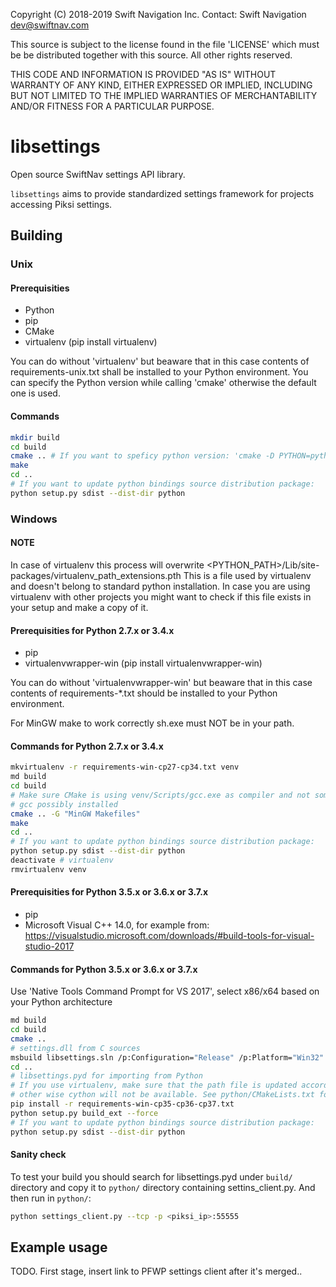 Copyright (C) 2018-2019 Swift Navigation Inc.
Contact: Swift Navigation <dev@swiftnav.com>

This source is subject to the license found in the file 'LICENSE' which must
be be distributed together with this source. All other rights reserved.

THIS CODE AND INFORMATION IS PROVIDED "AS IS" WITHOUT WARRANTY OF ANY KIND,
EITHER EXPRESSED OR IMPLIED, INCLUDING BUT NOT LIMITED TO THE IMPLIED
WARRANTIES OF MERCHANTABILITY AND/OR FITNESS FOR A PARTICULAR PURPOSE.

# libsettings

Open source SwiftNav settings API library.

`libsettings` aims to provide standardized settings framework for projects accessing Piksi settings.

## Building

### Unix

#### Prerequisities

* Python
* pip
* CMake
* virtualenv (pip install virtualenv)

You can do without 'virtualenv' but beaware that in this case contents of
requirements-unix.txt shall be installed to your Python environment. You can
specify the Python version while calling 'cmake' otherwise the default one
is used.

#### Commands

``` sh
mkdir build
cd build
cmake .. # If you want to speficy python version: 'cmake -D PYTHON=python3 ..'
make
cd ..
# If you want to update python bindings source distribution package:
python setup.py sdist --dist-dir python
```

### Windows

#### NOTE

In case of virtualenv this process will overwrite <PYTHON_PATH>/Lib/site-packages/virtualenv_path_extensions.pth
This is a file used by virtualenv and doesn't belong to standard python installation.
In case you are using virtualenv with other projects you might want to check if this file
exists in your setup and make a copy of it.

#### Prerequisities for Python 2.7.x or 3.4.x

* pip
* virtualenvwrapper-win (pip install virtualenvwrapper-win)

You can do without 'virtualenvwrapper-win' but beaware that in this case
contents of requirements-*.txt should be installed to your Python environment.

For MinGW make to work correctly sh.exe must NOT be in your path.

#### Commands for Python 2.7.x or 3.4.x

``` sh
mkvirtualenv -r requirements-win-cp27-cp34.txt venv
md build
cd build
# Make sure CMake is using venv/Scripts/gcc.exe as compiler and not some other
# gcc possibly installed
cmake .. -G "MinGW Makefiles"
make
cd ..
# If you want to update python bindings source distribution package:
python setup.py sdist --dist-dir python
deactivate # virtualenv
rmvirtualenv venv
```

#### Prerequisities for Python 3.5.x or 3.6.x or 3.7.x

* pip
* Microsoft Visual C++ 14.0, for example from:
  https://visualstudio.microsoft.com/downloads/#build-tools-for-visual-studio-2017

#### Commands for Python 3.5.x or 3.6.x or 3.7.x

Use 'Native Tools Command Prompt for VS 2017', select x86/x64 based on your Python architecture

``` sh
md build
cd build
cmake ..
# settings.dll from C sources
msbuild libsettings.sln /p:Configuration="Release" /p:Platform="Win32"
cd ..
# libsettings.pyd for importing from Python
# If you use virtualenv, make sure that the path file is updated accordingly,
# other wise cython will not be available. See python/CMakeLists.txt for details.
pip install -r requirements-win-cp35-cp36-cp37.txt
python setup.py build_ext --force
# If you want to update python bindings source distribution package:
python setup.py sdist --dist-dir python
```

#### Sanity check

To test your build you should search for libsettings.pyd under `build/` directory
and copy it to `python/` directory containing settins_client.py. And then run in `python/`:

``` sh
python settings_client.py --tcp -p <piksi_ip>:55555
```

## Example usage

TODO. First stage, insert link to PFWP settings client after it's merged..
